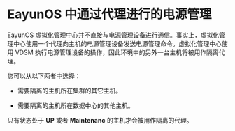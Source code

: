# EayunOS 中通过代理进行的电源管理

EayunOS 虚拟化管理中心并不直接与电源管理设备进行通信。事实上，虚拟化管理中心使用一个代理向主机的电源管理设备发送电源管理命令。虚拟化管理中心使用 VDSM 执行电源管理设备的操作，因此环境中的另外一台主机将被用作隔离代理。

您可以从以下两者中选择：

* 需要隔离的主机所在集群的其它主机。

* 需要隔离的主机所在数据中心的其他主机。

只有状态处于 **UP** 或者 **Maintenanc** 的主机才会被用作隔离的代理。

